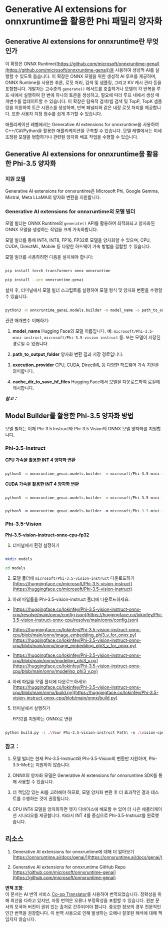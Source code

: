 <!--
CO_OP_TRANSLATOR_METADATA:
{
  "original_hash": "b96f9dc2389500e24a2c2c4debf30908",
  "translation_date": "2025-04-04T06:09:55+00:00",
  "source_file": "md\\01.Introduction\\04\\UsingORTGenAIQuantifyingPhi.md",
  "language_code": "ko"
}
-->
# **Generative AI extensions for onnxruntime을 활용한 Phi 패밀리 양자화**

## **Generative AI extensions for onnxruntime란 무엇인가**

이 확장은 ONNX Runtime([https://github.com/microsoft/onnxruntime-genai](https://github.com/microsoft/onnxruntime-genai))을 사용하여 생성적 AI를 실행할 수 있도록 돕습니다. 이 확장은 ONNX 모델을 위한 생성적 AI 루프를 제공하며, ONNX Runtime을 사용한 추론, 로짓 처리, 검색 및 샘플링, 그리고 KV 캐시 관리 등을 포함합니다. 개발자는 고수준의 `generate()` 메서드를 호출하거나 모델의 각 반복을 루프 내에서 실행하여 한 번에 하나의 토큰을 생성하고, 필요에 따라 루프 내에서 생성 매개변수를 업데이트할 수 있습니다. 이 확장은 탐욕적 검색/빔 검색 및 TopP, TopK 샘플링을 지원하여 토큰 시퀀스를 생성하며, 반복 페널티와 같은 내장 로짓 처리를 제공합니다. 또한 사용자 지정 점수를 쉽게 추가할 수 있습니다.

애플리케이션 레벨에서는 Generative AI extensions for onnxruntime을 사용하여 C++/C#/Python을 활용한 애플리케이션을 구축할 수 있습니다. 모델 레벨에서는 미세 조정된 모델을 병합하거나 관련된 양자화 배포 작업을 수행할 수 있습니다.

## **Generative AI extensions for onnxruntime을 활용한 Phi-3.5 양자화**

### **지원 모델**

Generative AI extensions for onnxruntime은 Microsoft Phi, Google Gemma, Mistral, Meta LLaMA의 양자화 변환을 지원합니다.

### **Generative AI extensions for onnxruntime의 모델 빌더**

모델 빌더는 ONNX Runtime의 `generate()` API를 활용하여 최적화되고 양자화된 ONNX 모델을 생성하는 작업을 크게 가속화합니다.

모델 빌더를 통해 INT4, INT8, FP16, FP32로 모델을 양자화할 수 있으며, CPU, CUDA, DirectML, Mobile 등 다양한 하드웨어 가속 방법을 결합할 수 있습니다.

모델 빌더를 사용하려면 다음을 설치해야 합니다:

```bash

pip install torch transformers onnx onnxruntime

pip install --pre onnxruntime-genai

```

설치 후, 터미널에서 모델 빌더 스크립트를 실행하여 모델 형식 및 양자화 변환을 수행할 수 있습니다.

```bash

python3 -m onnxruntime_genai.models.builder -m model_name -o path_to_output_folder -p precision -e execution_provider -c cache_dir_to_save_hf_files

```

관련 매개변수 이해하기:

1. **model_name** Hugging Face의 모델 이름입니다. 예: `microsoft/Phi-3.5-mini-instruct`, `microsoft/Phi-3.5-vision-instruct` 등. 또는 모델이 저장된 경로일 수 있습니다.

2. **path_to_output_folder** 양자화 변환 결과 저장 경로입니다.

3. **execution_provider** CPU, CUDA, DirectML 등 다양한 하드웨어 가속 지원을 의미합니다.

4. **cache_dir_to_save_hf_files** Hugging Face에서 모델을 다운로드하여 로컬에 캐시합니다.

***참고：***

## **Model Builder를 활용한 Phi-3.5 양자화 방법**

모델 빌더는 이제 Phi-3.5 Instruct와 Phi-3.5 Vision의 ONNX 모델 양자화를 지원합니다.

### **Phi-3.5-Instruct**

**CPU 가속을 활용한 INT 4 양자화 변환**

```bash

python3 -m onnxruntime_genai.models.builder -m microsoft/Phi-3.5-mini-instruct  -o ./onnx-cpu -p int4 -e cpu -c ./Phi-3.5-mini-instruct

```

**CUDA 가속을 활용한 INT 4 양자화 변환**

```bash

python3 -m onnxruntime_genai.models.builder -m microsoft/Phi-3.5-mini-instruct  -o ./onnx-cpu -p int4 -e cuda -c ./Phi-3.5-mini-instruct

```

```python

python3 -m onnxruntime_genai.models.builder -m microsoft/Phi-3.5-mini-instruct  -o ./onnx-cpu -p int4 -e cuda -c ./Phi-3.5-mini-instruct

```

### **Phi-3.5-Vision**

**Phi-3.5-vision-instruct-onnx-cpu-fp32**

1. 터미널에서 환경 설정하기

```bash

mkdir models

cd models 

```

2. 모델 폴더에 `microsoft/Phi-3.5-vision-instruct` 다운로드하기  
[https://huggingface.co/microsoft/Phi-3.5-vision-instruct](https://huggingface.co/microsoft/Phi-3.5-vision-instruct)

3. 아래 파일들을 Phi-3.5-vision-instruct 폴더에 다운로드하세요:

- [https://huggingface.co/lokinfey/Phi-3.5-vision-instruct-onnx-cpu/resolve/main/onnx/config.json](https://huggingface.co/lokinfey/Phi-3.5-vision-instruct-onnx-cpu/resolve/main/onnx/config.json)

- [https://huggingface.co/lokinfey/Phi-3.5-vision-instruct-onnx-cpu/blob/main/onnx/image_embedding_phi3_v_for_onnx.py](https://huggingface.co/lokinfey/Phi-3.5-vision-instruct-onnx-cpu/blob/main/onnx/image_embedding_phi3_v_for_onnx.py)

- [https://huggingface.co/lokinfey/Phi-3.5-vision-instruct-onnx-cpu/blob/main/onnx/modeling_phi3_v.py](https://huggingface.co/lokinfey/Phi-3.5-vision-instruct-onnx-cpu/blob/main/onnx/modeling_phi3_v.py)

4. 아래 파일을 모델 폴더에 다운로드하세요:  
[https://huggingface.co/lokinfey/Phi-3.5-vision-instruct-onnx-cpu/blob/main/onnx/build.py](https://huggingface.co/lokinfey/Phi-3.5-vision-instruct-onnx-cpu/blob/main/onnx/build.py)

5. 터미널에서 실행하기  

   FP32를 지원하는 ONNX로 변환

```bash

python build.py -i .\Your Phi-3.5-vision-instruct Path\ -o .\vision-cpu-fp32 -p f32 -e cpu

```

### **참고：**

1. 모델 빌더는 현재 Phi-3.5-Instruct와 Phi-3.5-Vision의 변환만 지원하며, Phi-3.5-MoE는 지원하지 않습니다.

2. ONNX의 양자화 모델은 Generative AI extensions for onnxruntime SDK를 통해 사용할 수 있습니다.

3. 더 책임감 있는 AI를 고려해야 하므로, 모델 양자화 변환 후 더 효과적인 결과 테스트를 수행하는 것이 권장됩니다.

4. CPU INT4 모델을 양자화하면 엣지 디바이스에 배포할 수 있어 더 나은 애플리케이션 시나리오를 제공합니다. 따라서 INT 4를 중심으로 Phi-3.5-Instruct를 완료했습니다.

## **리소스**

1. Generative AI extensions for onnxruntime에 대해 더 알아보기  
[https://onnxruntime.ai/docs/genai/](https://onnxruntime.ai/docs/genai/)

2. Generative AI extensions for onnxruntime GitHub Repo  
[https://github.com/microsoft/onnxruntime-genai](https://github.com/microsoft/onnxruntime-genai)

**면책 조항**:  
이 문서는 AI 번역 서비스 [Co-op Translator](https://github.com/Azure/co-op-translator)를 사용하여 번역되었습니다. 정확성을 위해 최선을 다하고 있지만, 자동 번역은 오류나 부정확성을 포함할 수 있습니다. 원본 문서의 모국어 버전이 권위 있는 출처로 간주되어야 합니다. 중요한 정보의 경우 전문적인 인간 번역을 권장합니다. 이 번역 사용으로 인해 발생하는 오해나 잘못된 해석에 대해 책임지지 않습니다.